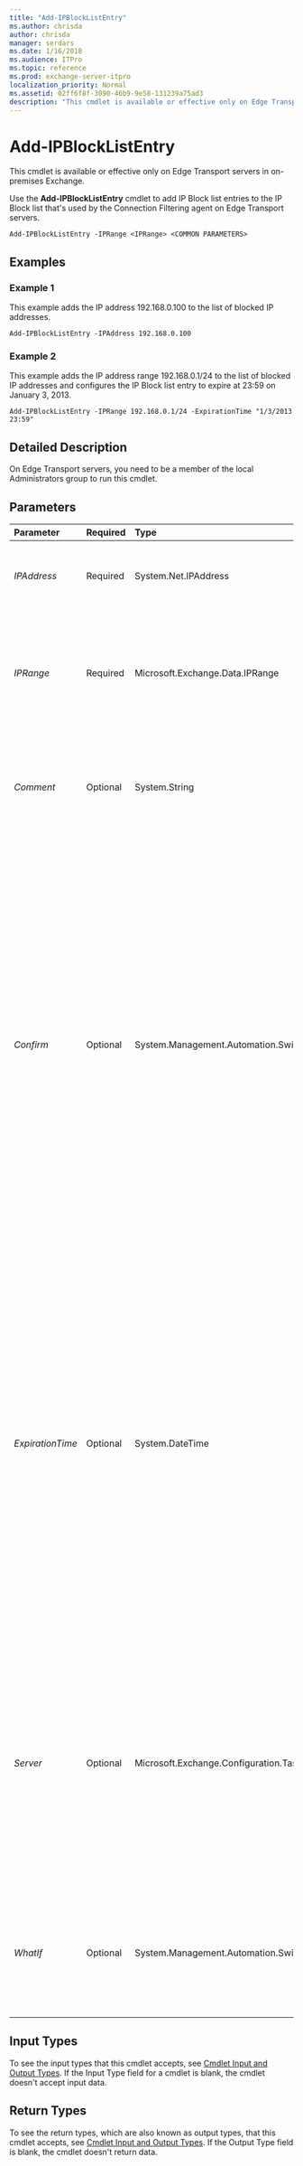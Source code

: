 ```yaml
---
title: "Add-IPBlockListEntry"
ms.author: chrisda
author: chrisda
manager: serdars
ms.date: 1/16/2018
ms.audience: ITPro
ms.topic: reference
ms.prod: exchange-server-itpro
localization_priority: Normal
ms.assetid: 02ff6f8f-3090-46b9-9e58-131239a75ad3
description: "This cmdlet is available or effective only on Edge Transport servers in on-premises Exchange."
---
```


# Add-IPBlockListEntry

This cmdlet is available or effective only on Edge Transport servers in on-premises Exchange. 
  
Use the **Add-IPBlockListEntry** cmdlet to add IP Block list entries to the IP Block list that's used by the Connection Filtering agent on Edge Transport servers.
  
```
Add-IPBlockListEntry -IPRange <IPRange> <COMMON PARAMETERS>

```

## Examples
<a name="Examples"> </a>

### Example 1

This example adds the IP address 192.168.0.100 to the list of blocked IP addresses.
  
```
Add-IPBlockListEntry -IPAddress 192.168.0.100
```

### Example 2

This example adds the IP address range 192.168.0.1/24 to the list of blocked IP addresses and configures the IP Block list entry to expire at 23:59 on January 3, 2013.
  
```
Add-IPBlockListEntry -IPRange 192.168.0.1/24 -ExpirationTime "1/3/2013 23:59"
```

## Detailed Description
<a name="DetailedDescription"> </a>

On Edge Transport servers, you need to be a member of the local Administrators group to run this cmdlet.
  
## Parameters
<a name="DetailedDescription"> </a>

|**Parameter**|**Required**|**Type**|**Description**|
|:-----|:-----|:-----|:-----|
| _IPAddress_ <br/> |Required  <br/> |System.Net.IPAddress  <br/> |The _IPAddress_ parameter specifies a single IP address to add to the IP Block list, for example, `192.168.0.1`.  <br/> |
| _IPRange_ <br/> |Required  <br/> |Microsoft.Exchange.Data.IPRange  <br/> | The _IPRange_ parameter specifies a range of IP addresses to add to the IP Block list. You can use the following formats: <br/> **CIDR IP**:  `192.168.0.1/24` <br/> **IP address range**:  `192.168.0.1-192.168.0.254`.  <br/> |
| _Comment_ <br/> |Optional  <br/> |System.String  <br/> |The _Comment_ parameter specifies an optional comment. If you specify a value that contains spaces, enclose the value in quotation marks ("), for example: `"This is an admin note"`.  <br/> |
| _Confirm_ <br/> |Optional  <br/> |System.Management.Automation.SwitchParameter  <br/> | The _Confirm_ switch specifies whether to show or hide the confirmation prompt. How this switch affects the cmdlet depends on if the cmdlet requires confirmation before proceeding. <br/>  Destructive cmdlets (for example, **Remove-\*** cmdlets) have a built-in pause that forces you to acknowledge the command before proceeding. For these cmdlets, you can skip the confirmation prompt by using this exact syntax: `-Confirm:$false`.  <br/>  Most other cmdlets (for example, **New-\*** and **Set-\*** cmdlets) don't have a built-in pause. For these cmdlets, specifying the _Confirm_ switch without a value introduces a pause that forces you acknowledge the command before proceeding. <br/> |
| _ExpirationTime_ <br/> |Optional  <br/> |System.DateTime  <br/> |The _ExpirationTime_ parameter specifies a day and time when the IP Block list entry that you're creating will expire. If you specify a time only, and you don't specify a date, the current day is assumed. <br/> Use the short date format that's defined in the **Regional Options** settings on the computer where you're running the command. For example, if the computer is configured to use the short date format _mm_/ _dd_/ _yyyy_, enter 09/01/2015 to specify September 1, 2015. You can enter the date only, or you can enter the date and time of day. If you enter the date and time of day, enclose the value in quotation marks ("), for example,"09/01/2015 5:00 PM".  <br/> |
| _Server_ <br/> |Optional  <br/> |Microsoft.Exchange.Configuration.Tasks.ServerIdParameter  <br/> | The _Server_ parameter specifies the Exchange server where you want to run this command. You can use any value that uniquely identifies the server. For example: <br/>  Name <br/>  FQDN <br/>  Distinguished name (DN) <br/>  Exchange Legacy DN <br/>  If you don't use this parameter, the command is run on the local server. <br/>  You can't use this parameter to configure other Edge Transport servers remotely. <br/> |
| _WhatIf_ <br/> |Optional  <br/> |System.Management.Automation.SwitchParameter  <br/> |The _WhatIf_ switch simulates the actions of the command. You can use this switch to view the changes that would occur without actually applying those changes. You don't need to specify a value with this switch. <br/> |
   
## Input Types
<a name="InputTypes"> </a>

To see the input types that this cmdlet accepts, see [Cmdlet Input and Output Types](http://go.microsoft.com/fwlink/p/?linkId=616387). If the Input Type field for a cmdlet is blank, the cmdlet doesn't accept input data. 
  
## Return Types
<a name="ReturnTypes"> </a>

To see the return types, which are also known as output types, that this cmdlet accepts, see [Cmdlet Input and Output Types](http://go.microsoft.com/fwlink/p/?linkId=616387). If the Output Type field is blank, the cmdlet doesn't return data. 
  

